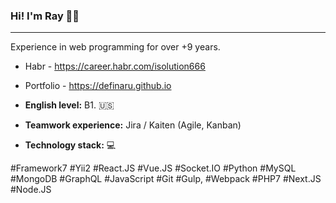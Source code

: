 ### Hi! I'm Ray 👋✨
***

Experience in web programming for over +9 years.

* Habr - https://career.habr.com/isolution666
* Portfolio - https://definaru.github.io

* **English level:**  B1. 🇺🇸
* **Teamwork experience:**  Jira / Kaiten (Agile, Kanban) 
* **Technology stack:**  💻

#Framework7 #Yii2
#React.JS #Vue.JS #Socket.IO
#Python #MySQL #MongoDB #GraphQL #JavaScript #Git #Gulp,
#Webpack #PHP7 #Next.JS #Node.JS
